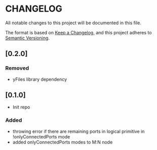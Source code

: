 # **CHANGELOG**

All notable changes to this project will be documented in this file.

The format is based on [Keep a Changelog](https://keepachangelog.com/en/1.0.0/),
and this project adheres to [Semantic Versioning](https://semver.org/spec/v2.0.0.html).

## [0.2.0]

### Removed

- yFiles library dependency

## [0.1.0]

- Init repo

### Added

- throwing error if there are remaining ports in logical primitive in !onlyConnectedPorts mode
- added onlyConnectedPorts modes to M:N node
